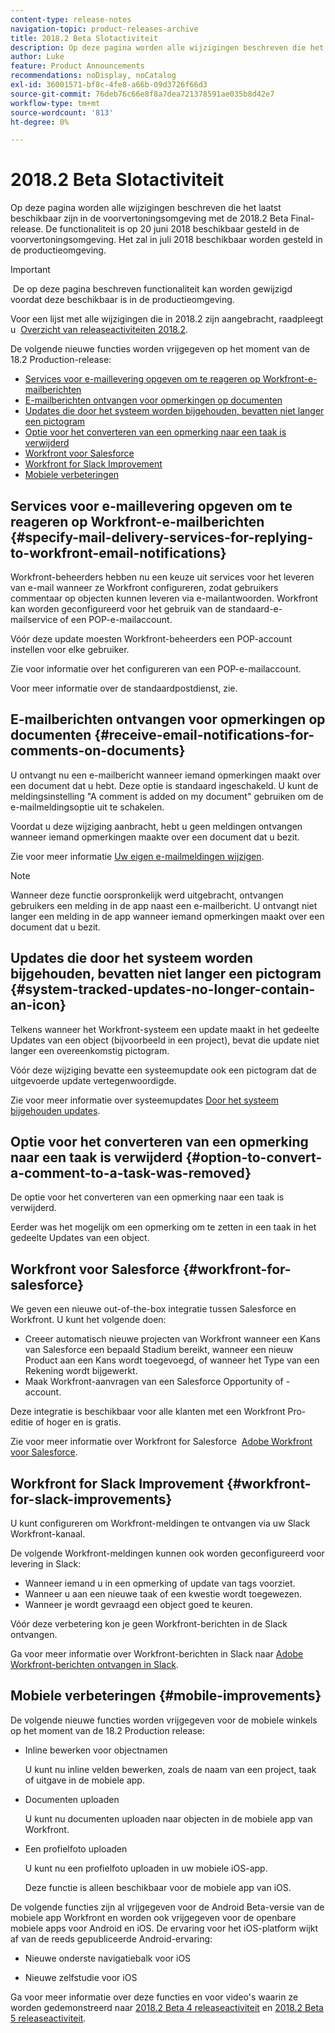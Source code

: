 ```yaml
---
content-type: release-notes
navigation-topic: product-releases-archive
title: 2018.2 Beta Slotactiviteit
description: Op deze pagina worden alle wijzigingen beschreven die het laatst beschikbaar zijn in de voorvertoningsomgeving met de 2018.2 Beta Final-release. De functionaliteit is op 20 juni 2018 beschikbaar gesteld in de voorvertoningsomgeving. Het zal in juli 2018 beschikbaar worden gesteld in de productieomgeving.
author: Luke
feature: Product Announcements
recommendations: noDisplay, noCatalog
exl-id: 36001571-bf8c-4fe8-a66b-09d3726f66d3
source-git-commit: 76deb76c66e8f8a7dea721378591ae035b8d42e7
workflow-type: tm+mt
source-wordcount: '813'
ht-degree: 0%

---
```


# 2018.2 Beta Slotactiviteit

Op deze pagina worden alle wijzigingen beschreven die het laatst beschikbaar zijn in de voorvertoningsomgeving met de 2018.2 Beta Final-release. De functionaliteit is op 20 juni 2018 beschikbaar gesteld in de voorvertoningsomgeving. Het zal in juli 2018 beschikbaar worden gesteld in de productieomgeving.

>[!IMPORTANT]
>
> De op deze pagina beschreven functionaliteit kan worden gewijzigd voordat deze beschikbaar is in de productieomgeving.

Voor een lijst met alle wijzigingen die in 2018.2 zijn aangebracht, raadpleegt u  [Overzicht van releaseactiviteiten 2018.2](../../../../product-announcements/product-releases/quarterly-release-archive/2018.2-release-activity/2018.2-release-activity-overview.md).

De volgende nieuwe functies worden vrijgegeven op het moment van de 18.2 Production-release:

* [Services voor e-maillevering opgeven om te reageren op Workfront-e-mailberichten](#specify-mail-delivery-services-for-replying-to-workfront-email-notifications)
* [E-mailberichten ontvangen voor opmerkingen op documenten](#receive-email-notifications-for-comments-on-documents)
* [Updates die door het systeem worden bijgehouden, bevatten niet langer een pictogram](#system-tracked-updates-no-longer-contain-an-icon)
* [Optie voor het converteren van een opmerking naar een taak is verwijderd](#option-to-convert-a-comment-to-a-task-was-removed)
* [Workfront voor Salesforce](#workfront-for-salesforce)
* [Workfront for Slack Improvement](#workfront-for-slack-improvements)
* [Mobiele verbeteringen](#mobile-improvements)

## Services voor e-maillevering opgeven om te reageren op Workfront-e-mailberichten {#specify-mail-delivery-services-for-replying-to-workfront-email-notifications}

Workfront-beheerders hebben nu een keuze uit services voor het leveren van e-mail wanneer ze Workfront configureren, zodat gebruikers commentaar op objecten kunnen leveren via e-mailantwoorden. Workfront kan worden geconfigureerd voor het gebruik van de standaard-e-mailservice of een POP-e-mailaccount.

Vóór deze update moesten Workfront-beheerders een POP-account instellen voor elke gebruiker. 

Zie voor informatie over het configureren van een POP-e-mailaccount.

Voor meer informatie over de standaardpostdienst, zie.

## E-mailberichten ontvangen voor opmerkingen op documenten {#receive-email-notifications-for-comments-on-documents}

U ontvangt nu een e-mailbericht wanneer iemand opmerkingen maakt over een document dat u hebt. Deze optie is standaard ingeschakeld. U kunt de meldingsinstelling &quot;A comment is added on my document&quot; gebruiken om de e-mailmeldingsoptie uit te schakelen.

Voordat u deze wijziging aanbracht, hebt u geen meldingen ontvangen wanneer iemand opmerkingen maakte over een document dat u bezit. 

Zie voor meer informatie [Uw eigen e-mailmeldingen wijzigen](../../../../workfront-basics/using-notifications/activate-or-deactivate-your-own-event-notifications.md).

>[!NOTE]
>
Wanneer deze functie oorspronkelijk werd uitgebracht, ontvangen gebruikers een melding in de app naast een e-mailbericht. U ontvangt niet langer een melding in de app wanneer iemand opmerkingen maakt over een document dat u bezit. 

## Updates die door het systeem worden bijgehouden, bevatten niet langer een pictogram {#system-tracked-updates-no-longer-contain-an-icon}

Telkens wanneer het Workfront-systeem een update maakt in het gedeelte Updates van een object (bijvoorbeeld in een project), bevat die update niet langer een overeenkomstig pictogram.

Vóór deze wijziging bevatte een systeemupdate ook een pictogram dat de uitgevoerde update vertegenwoordigde.

Zie voor meer informatie over systeemupdates [Door het systeem bijgehouden updates](../../../../administration-and-setup/set-up-workfront/system-tracked-update-feeds/system-tracked-update-feeds.md).

## Optie voor het converteren van een opmerking naar een taak is verwijderd {#option-to-convert-a-comment-to-a-task-was-removed}

De optie voor het converteren van een opmerking naar een taak is verwijderd.

Eerder was het mogelijk om een opmerking om te zetten in een taak in het gedeelte Updates van een object.

## Workfront voor Salesforce {#workfront-for-salesforce}

We geven een nieuwe out-of-the-box integratie tussen Salesforce en Workfront. U kunt het volgende doen:

* Creeer automatisch nieuwe projecten van Workfront wanneer een Kans van Salesforce een bepaald Stadium bereikt, wanneer een nieuw Product aan een Kans wordt toegevoegd, of wanneer het Type van een Rekening wordt bijgewerkt.
* Maak Workfront-aanvragen van een Salesforce Opportunity of -account.

Deze integratie is beschikbaar voor alle klanten met een Workfront Pro-editie of hoger en is gratis.

Zie voor meer informatie over Workfront for Salesforce  [Adobe Workfront voor Salesforce](../../../../workfront-integrations-and-apps/using-workfront-with-salesforce/workfront-for-salesforce.md).

## Workfront for Slack Improvement {#workfront-for-slack-improvements}

U kunt configureren om Workfront-meldingen te ontvangen via uw Slack Workfront-kanaal.

De volgende Workfront-meldingen kunnen ook worden geconfigureerd voor levering in Slack:

* Wanneer iemand u in een opmerking of update van tags voorziet.
* Wanneer u aan een nieuwe taak of een kwestie wordt toegewezen.
* Wanneer je wordt gevraagd een object goed te keuren.

Vóór deze verbetering kon je geen Workfront-berichten in de Slack ontvangen.

Ga voor meer informatie over Workfront-berichten in Slack naar [Adobe Workfront-berichten ontvangen in Slack](../../../../workfront-integrations-and-apps/using-workfront-with-slack/receive-workfront-notifications-in-slack.md).

## Mobiele verbeteringen {#mobile-improvements}

De volgende nieuwe functies worden vrijgegeven voor de mobiele winkels op het moment van de 18.2 Production release:

* Inline bewerken voor objectnamen 

  U kunt nu inline velden bewerken, zoals de naam van een project, taak of uitgave in de mobiele app.

* Documenten uploaden 

  U kunt nu documenten uploaden naar objecten in de mobiele app van Workfront.

* Een profielfoto uploaden 

  U kunt nu een profielfoto uploaden in uw mobiele iOS-app.

  Deze functie is alleen beschikbaar voor de mobiele app van iOS.

De volgende functies zijn al vrijgegeven voor de Android Beta-versie van de mobiele app Workfront en worden ook vrijgegeven voor de openbare mobiele apps voor Android en iOS. De ervaring voor het iOS-platform wijkt af van de reeds gepubliceerde Android-ervaring:

* Nieuwe onderste navigatiebalk voor iOS 

* Nieuwe zelfstudie voor iOS 

Ga voor meer informatie over deze functies en voor video&#39;s waarin ze worden gedemonstreerd naar [2018.2 Beta 4 releaseactiviteit](../../../../product-announcements/product-releases/quarterly-release-archive/2018.2-release-activity/2018.2-beta-4-release-activity.md) en [2018.2 Beta 5 releaseactiviteit](../../../../product-announcements/product-releases/quarterly-release-archive/2018.2-release-activity/2018.2-beta-5-release-activity.md).
